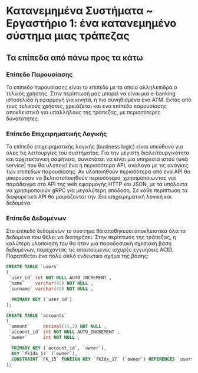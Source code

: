 # Κατανεμημένα Συστήματα ~ Εργαστήριο 1: ένα κατανεμημένο σύστημα μιας τράπεζας

## Τα επίπεδα από πάνω προς τα κάτω

### Επίπεδο Παρουσίασης

Το επίπεδο παρουσίασης είναι το επίπεδο με το οποίο αλληλεπιδρά ο τελικός χρήστης. Στην περίπτωσή μας μπορεί να είναι μια e-banking ιστοσελίδα ή εφαρμογή για κινητά, ή πιο συνηθισμένα ένα ATM. Εκτός από τους τελικούς χρήστες, χρειάζεται και ένα επίπεδο παρουσίασης αποκλειστικά για υπαλλήλους της τράπεζας, με περισσότερες δυνατότητες.

### Επίπεδο Επιχειρηματικής Λογικής

Το επίπεδο επιχειρηματικής λογικής (business logic) είναι υπεύθυνο για όλες τις λειτουργίες του συστήματος. Για την μέγιστη διαλειτουργικότητα και αρχιτεκτονική σαφήνεια, συνιστάται να είναι μια υπηρεσία ιστού (web service) που θα υλοποιεί ένα ή περισσότερα API, ανάλογα με τις ανάγκες των επιπέδων παρουσίασης. Αν υλοποιηθούν περισσότερα από ένα API θα μπορούσαν να βελτιστοποιηθούν περισσότερο, χρησιμοποιώντας για παράδειγμα στο API της web εφαρμογής HTTP και JSON, με τα υπόλοιπα να χρησιμοποιούν gRPC για μεγαλύτερη απόδοση. Σε κάθε περίπτωση τα διαφορετικά API θα μοιράζονται την ίδια επιχειρηματική λογική και δεδομένα.

### Επίπεδο Δεδομένων

Στο επίπεδο δεδομένων το σύστημα θα αποθηκεύει αποκλειστικά όλα τα δεδομένα που θέλει να διατηρήσει. Στην περίπτωση της τράπεζας, η καλύτερη υλοποίησή του θα ήταν μια παραδοσιακή σχεσιακή βάση δεδομένων, παρέχοντας τις απαιτούμενες ισχυρές εγγυήσεις ACID. Παρατίθεται ένα πολύ απλό ενδεικτικό σχήμα της βάσης:

``` sql
CREATE TABLE `users`
(
 `user_id` int NOT NULL AUTO_INCREMENT ,
 `name`    varchar(45) NOT NULL ,
 `surname` varchar(45) NOT NULL ,

  PRIMARY KEY (`user_id`)
);

CREATE TABLE `accounts`
(
 `amount`     decimal(15,2) NOT NULL ,
 `account_id` int NOT NULL AUTO_INCREMENT ,
 `owner`      int NOT NULL ,

  PRIMARY KEY (`account_id`, `owner`),
  KEY `fkIdx_17` (`owner`),
  CONSTRAINT `FK_15` FOREIGN KEY `fkIdx_17` (`owner`) REFERENCES `users` (`user_id`)
);
```

